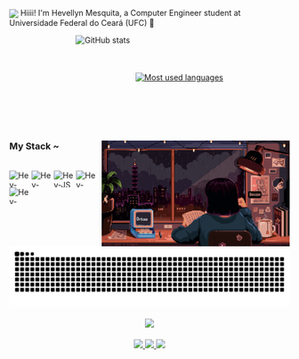 <img align="center" src="https://raw.githubusercontent.com/hadesfranklyn/hadesfranklyn/master/welcome.gif" width="80px"> Hiiii! I'm Hevellyn Mesquita, a Computer Engineer student at Universidade Federal do Ceará (UFC) 🪼
<div style="text-align: center; display: flex; justify-content: center; gap: 10px; align-items: center;">
  <img src="https://github-readme-stats-git-masterrstaa-rickstaa.vercel.app/api?username=hevellyn16&hide_title=false&show_icons=true&include_all_commits=false&count_private=true&line_height=25&hide=issues&bg_color=000&title_color=FF00F6&text_color=FFF&border_radius=3&border_color=36123c&icon_color=FF00F6&theme=dracula&cache_seconds=1800" 
       alt="GitHub stats"
       style="height: 150px;">
  <a href="https://github.com/hevellyn16/github-readme-stats">
    <img src="https://github-readme-stats-git-masterrstaa-rickstaa.vercel.app/api/top-langs/?username=hevellyn16&line_height=10&card_width=290&layout=compact&hide_title=false&count_private=true&langs_count=4&show_icons=true&title_color=FF00F6&bg_color=000&text_color=8B8B8B&border_radius=3&border_color=561760&count_private=true" 
         alt="Most used languages"
         style="height: 150px;">
  </a>
</div>

#
<img align="right" alt="" height="190px" src="./src/study.gif">
<h3 align="left">My Stack ~</h3>
<div style="display: inline_block"><br>
    <img align="left" alt="Hev-CSS" height="30" width="40" src="https://cdn.jsdelivr.net/gh/devicons/devicon@latest/icons/css3/css3-original.svg"/>
    <img align="left" alt="Hev-html" height="30" width="40" src="https://cdn.jsdelivr.net/gh/devicons/devicon@latest/icons/html5/html5-original.svg"/>
    <img align="left" alt="Hev-JS" height="30" width="40" src="https://cdn.jsdelivr.net/gh/devicons/devicon@latest/icons/javascript/javascript-original.svg"/>
    <img align="left" alt="Hev-java" height="30" width="40" src="https://cdn.jsdelivr.net/gh/devicons/devicon@latest/icons/java/java-original.svg"/>
    <img align="left" alt="Hev-python" height="30" width="40" src="https://cdn.jsdelivr.net/gh/devicons/devicon@latest/icons/python/python-original.svg"/>
</div>

<picture align="center">
  <source media="(prefers-color-scheme: dark)" srcset="https://raw.githubusercontent.com/hevellyn16/hevellyn16/output/github-contribution-grid-snake-dark.svg">
  <source media="(prefers-color-scheme: light)" srcset="https://raw.githubusercontent.com/hevellyn16/hevellyn16/output/github-contribution-grid-snake-dark.svg">
  <img align="center" alt="github contribution grid snake animation" src="https://raw.githubusercontent.com/hevellyn16/hevellyn16/output/github-contribution-grid-snake.svg">
</picture>

<div align="center">
  <h4>
    <img src="https://readme-typing-svg.herokuapp.com?color=E22FE4&width=380&height=45&lines=%E2%8A%B9+Connect+with+me+%E2%8A%B9&center=true">
  </h4>
  <div>
    <a href="https://www.instagram.com/mesquita.hev/" target="_blank">
      <img src="https://img.shields.io/badge/-Instagram-%23E4405F?style=for-the-badge&logo=instagram&logoColor=white">
    </a>
    <a href="mailto:meirianehev@gmail.com">
      <img src="https://img.shields.io/badge/-Gmail-%23333?style=for-the-badge&logo=gmail&logoColor=white">
    </a>
    <a href="https://www.linkedin.com/in/hevellyn-m-07871622a" target="_blank">
      <img src="https://img.shields.io/badge/-LinkedIn-%230077B5?style=for-the-badge&logo=linkedin&logoColor=white">
    </a> 
  </div>
</div>
